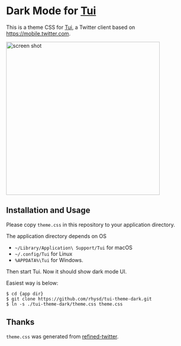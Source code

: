 Dark Mode for [Tui][]
=====================

This is a theme CSS for [Tui][], a Twitter client based on https://mobile.twitter.com.

<img src="https://github.com/rhysd/ss/blob/master/tui-theme-dark/main.png" width="415" alt="screen shot"/>

## Installation and Usage

Please copy `theme.css` in this repository to your application directory.

The application directory depends on OS

- `~/Library/Application\ Support/Tui` for macOS
- `~/.config/Tui` for Linux
- `%APPDATA%\Tui` for Windows.

Then start Tui. Now it should show dark mode UI.

Easiest way is below:

```
$ cd {app dir}
$ git clone https://github.com/rhysd/tui-theme-dark.git
$ ln -s ./tui-theme-dark/theme.css theme.css
```

## Thanks

`theme.css` was generated from [refined-twitter](https://github.com/sindresorhus/refined-twitter/blob/master/extension/dark-mode.css).

[Tui]: https://github.com/rhysd/Tui
